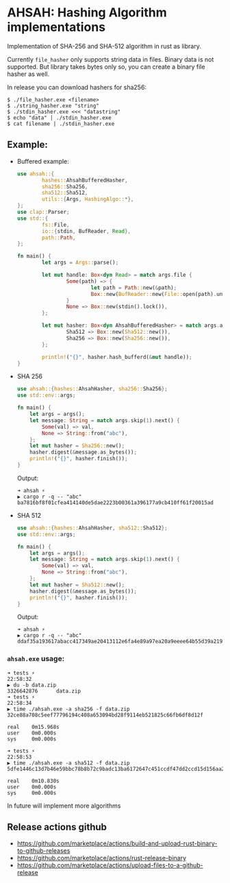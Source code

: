 # AHSAH: Hashing Algorithm implementations

Implementation of SHA-256 and SHA-512 algorithm in rust as library.

Currently `file_hasher` only supports string data in files. Binary data is not supported.
But library takes bytes only so, you can create a binary file hasher as well.

In release you can download hashers for sha256:
```console
$ ./file_hasher.exe <filename>
$ ./string_hasher.exe "string"
$ ./stdin_hasher.exe <<< "datastring"
$ echo "data" | ./stdin_hasher.exe 
$ cat filename | ./stdin_hasher.exe
```

## Example: 
* Buffered example: 
	```rust
	use ahsah::{
			hashes::AhsahBufferedHasher,
			sha256::Sha256,
			sha512::Sha512,
			utils::{Args, HashingAlgo::*},
	};
	use clap::Parser;
	use std::{
			fs::File,
			io::{stdin, BufReader, Read},
			path::Path,
	};

	fn main() {
			let args = Args::parse();

			let mut handle: Box<dyn Read> = match args.file {
					Some(path) => {
							let path = Path::new(&path);
							Box::new(BufReader::new(File::open(path).unwrap()))
					}
					None => Box::new(stdin().lock()),
			};

			let mut hasher: Box<dyn AhsahBufferedHasher> = match args.algo {
					Sha512 => Box::new(Sha512::new()),
					Sha256 => Box::new(Sha256::new()),
			};

			println!("{}", hasher.hash_bufferd(&mut handle));
	}
	```

* SHA 256
  ```rust
  use ahsah::{hashes::AhsahHasher, sha256::Sha256};
  use std::env::args;
  
  fn main() {
      let args = args();
      let message: String = match args.skip(1).next() {
          Some(val) => val,
          None => String::from("abc"),
      };
      let mut hasher = Sha256::new();
      hasher.digest(&message.as_bytes());
      println!("{}", hasher.finish());
  }
  ```
	Output: 
	```console
	➜ ahsah ⚡
	▶ cargo r -q -- "abc"
	ba7816bf8f01cfea414140de5dae2223b00361a396177a9cb410ff61f20015ad
	```
* SHA 512
  ```rust
  use ahsah::{hashes::AhsahHasher, sha512::Sha512};
  use std::env::args;
  
  fn main() {
      let args = args();
      let message: String = match args.skip(1).next() {
          Some(val) => val,
          None => String::from("abc"),
      };
      let mut hasher = Sha512::new();
      hasher.digest(&message.as_bytes());
      println!("{}", hasher.finish());
  }
  ```
	Output: 
	```console
	➜ ahsah ⚡
	▶ cargo r -q -- "abc"
	ddaf35a193617abacc417349ae20413112e6fa4e89a97ea20a9eeee64b55d39a2192992a274fc1a836ba3c23a3feebbd454d4423643ce80e2a9ac94fa54ca49f
	```
### `ahsah.exe` usage:

```console
➜ tests ⚡                                                                                                   22:58:32
▶ du -b data.zip
3326642876      data.zip
➜ tests ⚡                                                                                                   22:58:34
▶ time ./ahsah.exe -a sha256 -f data.zip
32ce88a708c5eef77796194c408a653094bd28f9114eb521825c66fb6df8d12f

real    0m15.968s
user    0m0.000s
sys     0m0.000s

➜ tests ⚡                                                                                                   22:58:53
▶ time ./ahsah.exe -a sha512 -f data.zip
5dfe1446c13d7b46e59bbc78b8b72c9badc13ba6172647c451ccdf47dd2ccd15d156aa221cc8c2feb9bbb03bc6e8a7c5212e60d25d3ebbd4876ae8e96b1b7bce

real    0m10.830s
user    0m0.000s
sys     0m0.000s
```

In future will implement more algorithms

## Release actions github
* https://github.com/marketplace/actions/build-and-upload-rust-binary-to-github-releases
* https://github.com/marketplace/actions/rust-release-binary
* https://github.com/marketplace/actions/upload-files-to-a-github-release
